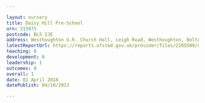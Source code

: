 ```yaml
---

layout: nursery
title: Daisy Hill Pre-School
urn: 315975
postcode: BL5 2JE
address: Westhoughton U.R. Church Hall, Leigh Road, Westhoughton, Bolton, BL5 2JE
latestReportUrl: https://reports.ofsted.gov.uk/provider/files/2285589/urn/315975.pdf
teaching: 0
development: 0
leadership: 1
outcomes: 0
overall: 1
date: 01 April 2018 
datePublish: 04/10/2013

---
```

